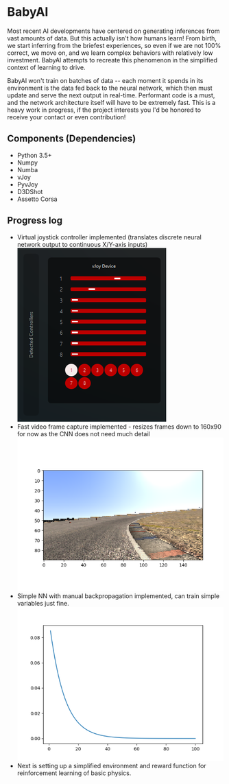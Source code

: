# BabyAI

Most recent AI developments have centered on generating inferences from vast amounts of data. But this actually isn't how humans learn! From birth, we start inferring from the briefest experiences, so even if we are not 100% correct, we move on, and we learn complex behaviors with relatively low investment. BabyAI attempts to recreate this phenomenon in the simplified context of learning to drive.

BabyAI won't train on batches of data -- each moment it spends in its environment is the data fed back to the neural network, which then must update and serve the next output in real-time. Performant code is a must, and the network architecture itself will have to be extremely fast. This is a heavy work in progress, if the project interests you I'd be honored to receive your contact or even contribution!

[//]: # (Image References)
[image1]: vJoystick1.png "vJoy working"
[image2]: FrameCapture1.png "Frame capture"
[image3]: SimpleVarTraining1.png "Training (test)"

## Components (Dependencies)

* Python 3.5+
* Numpy
* Numba
* vJoy
* PyvJoy
* D3DShot
* Assetto Corsa

## Progress log

* Virtual joystick controller implemented (translates discrete neural network output to continuous X/Y-axis inputs)
![alt text][image1]
* Fast video frame capture implemented - resizes frames down to 160x90 for now as the CNN does not need much detail
![alt text][image2]
* Simple NN with manual backpropagation implemented, can train simple variables just fine.
![alt text][image3]
* Next is setting up a simplified environment and reward function for reinforcement learning of basic physics.